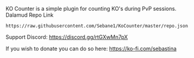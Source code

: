 KO Counter is a simple plugin for counting KO's during PvP sessions.
Dalamud Repo Link
```
https://raw.githubusercontent.com/Sebane1/KoCounter/master/repo.json
```

Support Discord: https://discord.gg/rtGXwMn7pX

If you wish to donate you can do so here: https://ko-fi.com/sebastina

